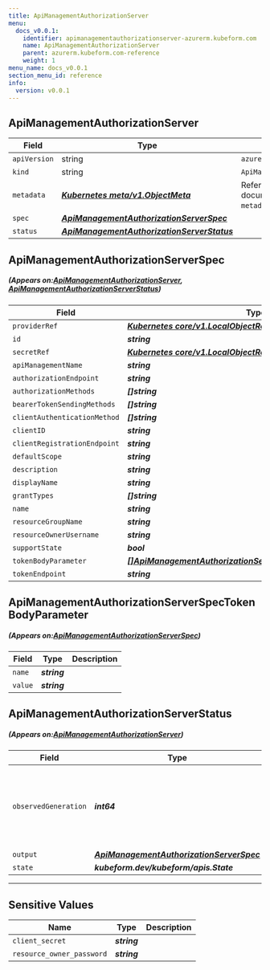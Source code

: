 ```yaml
---
title: ApiManagementAuthorizationServer
menu:
  docs_v0.0.1:
    identifier: apimanagementauthorizationserver-azurerm.kubeform.com
    name: ApiManagementAuthorizationServer
    parent: azurerm.kubeform.com-reference
    weight: 1
menu_name: docs_v0.0.1
section_menu_id: reference
info:
  version: v0.0.1
---
```


## ApiManagementAuthorizationServer
| Field | Type | Description |
| ------ | ----- | ----------- |
| `apiVersion` | string | `azurerm.kubeform.com/v1alpha1` |
|    `kind` | string | `ApiManagementAuthorizationServer` |
| `metadata` | ***[Kubernetes meta/v1.ObjectMeta](https://kubernetes.io/docs/reference/generated/kubernetes-api/v1.13/#objectmeta-v1-meta)***|Refer to the Kubernetes API documentation for the fields of the `metadata` field.|
| `spec` | ***[ApiManagementAuthorizationServerSpec](#ApiManagementAuthorizationServerSpec)***||
| `status` | ***[ApiManagementAuthorizationServerStatus](#ApiManagementAuthorizationServerStatus)***||
## ApiManagementAuthorizationServerSpec
##### (Appears on:[ApiManagementAuthorizationServer](#ApiManagementAuthorizationServer), [ApiManagementAuthorizationServerStatus](#ApiManagementAuthorizationServerStatus))
| Field | Type | Description |
| ------ | ----- | ----------- |
| `providerRef` | ***[Kubernetes core/v1.LocalObjectReference](https://kubernetes.io/docs/reference/generated/kubernetes-api/v1.13/#localobjectreference-v1-core)***||
| `id` | ***string***||
| `secretRef` | ***[Kubernetes core/v1.LocalObjectReference](https://kubernetes.io/docs/reference/generated/kubernetes-api/v1.13/#localobjectreference-v1-core)***||
| `apiManagementName` | ***string***||
| `authorizationEndpoint` | ***string***||
| `authorizationMethods` | ***[]string***||
| `bearerTokenSendingMethods` | ***[]string***| ***(Optional)*** |
| `clientAuthenticationMethod` | ***[]string***| ***(Optional)*** |
| `clientID` | ***string***||
| `clientRegistrationEndpoint` | ***string***||
| `defaultScope` | ***string***| ***(Optional)*** |
| `description` | ***string***| ***(Optional)*** |
| `displayName` | ***string***||
| `grantTypes` | ***[]string***||
| `name` | ***string***||
| `resourceGroupName` | ***string***||
| `resourceOwnerUsername` | ***string***| ***(Optional)*** |
| `supportState` | ***bool***| ***(Optional)*** |
| `tokenBodyParameter` | ***[[]ApiManagementAuthorizationServerSpecTokenBodyParameter](#ApiManagementAuthorizationServerSpecTokenBodyParameter)***| ***(Optional)*** |
| `tokenEndpoint` | ***string***| ***(Optional)*** |
## ApiManagementAuthorizationServerSpecTokenBodyParameter
##### (Appears on:[ApiManagementAuthorizationServerSpec](#ApiManagementAuthorizationServerSpec))
| Field | Type | Description |
| ------ | ----- | ----------- |
| `name` | ***string***||
| `value` | ***string***||
## ApiManagementAuthorizationServerStatus
##### (Appears on:[ApiManagementAuthorizationServer](#ApiManagementAuthorizationServer))
| Field | Type | Description |
| ------ | ----- | ----------- |
| `observedGeneration` | ***int64***| ***(Optional)*** Resource generation, which is updated on mutation by the API Server.|
| `output` | ***[ApiManagementAuthorizationServerSpec](#ApiManagementAuthorizationServerSpec)***| ***(Optional)*** |
| `state` | ***kubeform.dev/kubeform/apis.State***| ***(Optional)*** |
---
## Sensitive Values
| Name | Type | Description |
|------|------|-------------|
| `client_secret` | ***string*** ||
| `resource_owner_password` | ***string*** ||
